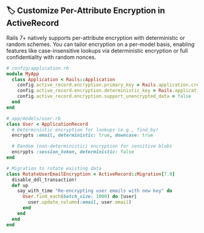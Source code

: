## 🏷️ Customize Per-Attribute Encryption in ActiveRecord

Rails 7+ natively supports per-attribute encryption with deterministic or random schemes. You can tailor encryption on a per-model basis, enabling features like case-insensitive lookups via deterministic encryption or full confidentiality with random nonces.

```ruby
# config/application.rb
module MyApp
  class Application < Rails::Application
    config.active_record.encryption.primary_key = Rails.application.credentials.db_encryption[:primary_key]
    config.active_record.encryption.deterministic_key = Rails.application.credentials.db_encryption[:deterministic_key]
    config.active_record.encryption.support_unencrypted_data = false
  end
end

# app/models/user.rb
class User < ApplicationRecord
  # Deterministic encryption for lookups (e.g., find_by)
  encrypts :email, deterministic: true, downcase: true

  # Random (non-deterministic) encryption for sensitive blobs
  encrypts :session_token, deterministic: false
end

# Migration to rotate existing data
class RotateUserEmailEncryption < ActiveRecord::Migration[7.0]
  disable_ddl_transaction!
  def up
    say_with_time "Re-encrypting user emails with new key" do
      User.find_each(batch_size: 1000) do |user|
        user.update_column(:email, user.email)
      end
    end
  end
end
```